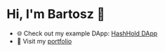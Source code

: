 # Hi, I'm Bartosz 👋

- 🌐 Check out my example DApp: [HashHold DApp](https://bartosz-cz.github.io/hashhold-dapp/)  
- 🔗 Visit my [portfolio](https://bartosz-cz.github.io/)
